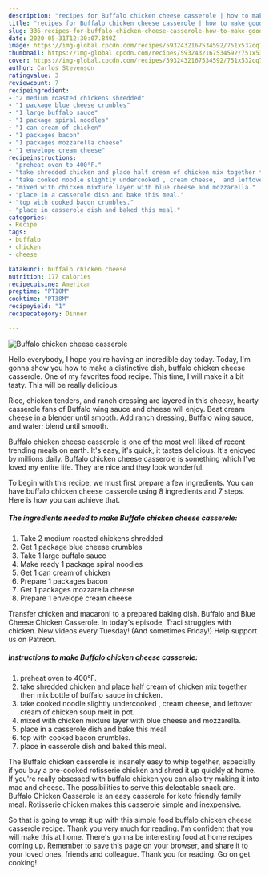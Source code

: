 ```yaml
---
description: "recipes for Buffalo chicken cheese casserole | how to make good Buffalo chicken cheese casserole"
title: "recipes for Buffalo chicken cheese casserole | how to make good Buffalo chicken cheese casserole"
slug: 336-recipes-for-buffalo-chicken-cheese-casserole-how-to-make-good-buffalo-chicken-cheese-casserole
date: 2020-05-31T12:30:07.840Z
image: https://img-global.cpcdn.com/recipes/5932432167534592/751x532cq70/buffalo-chicken-cheese-casserole-recipe-main-photo.jpg
thumbnail: https://img-global.cpcdn.com/recipes/5932432167534592/751x532cq70/buffalo-chicken-cheese-casserole-recipe-main-photo.jpg
cover: https://img-global.cpcdn.com/recipes/5932432167534592/751x532cq70/buffalo-chicken-cheese-casserole-recipe-main-photo.jpg
author: Carlos Stevenson
ratingvalue: 3
reviewcount: 7
recipeingredient:
- "2 medium roasted chickens shredded"
- "1 package blue cheese crumbles"
- "1 large buffalo sauce"
- "1 package spiral noodles"
- "1 can cream of chicken"
- "1 packages bacon"
- "1 packages mozzarella cheese"
- "1 envelope cream cheese"
recipeinstructions:
- "preheat oven to 400°F."
- "take shredded chicken and place half cream of chicken mix together then mix bottle of buffalo sauce in chicken."
- "take cooked noodle slightly undercooked , cream cheese,  and leftover cream of chicken soup melt in pot."
- "mixed with chicken mixture layer with blue cheese and mozzarella."
- "place in a casserole dish and bake this meal."
- "top with cooked bacon crumbles."
- "place in casserole dish and baked this meal."
categories:
- Recipe
tags:
- buffalo
- chicken
- cheese

katakunci: buffalo chicken cheese 
nutrition: 177 calories
recipecuisine: American
preptime: "PT10M"
cooktime: "PT38M"
recipeyield: "1"
recipecategory: Dinner

---
```



![Buffalo chicken cheese casserole](https://img-global.cpcdn.com/recipes/5932432167534592/751x532cq70/buffalo-chicken-cheese-casserole-recipe-main-photo.jpg)

Hello everybody, I hope you're having an incredible day today. Today, I'm gonna show you how to make a distinctive dish, buffalo chicken cheese casserole. One of my favorites food recipe. This time, I will make it a bit tasty. This will be really delicious.

Rice, chicken tenders, and ranch dressing are layered in this cheesy, hearty casserole fans of Buffalo wing sauce and cheese will enjoy. Beat cream cheese in a blender until smooth. Add ranch dressing, Buffalo wing sauce, and water; blend until smooth.

Buffalo chicken cheese casserole is one of the most well liked of recent trending meals on earth. It's easy, it's quick, it tastes delicious. It's enjoyed by millions daily. Buffalo chicken cheese casserole is something which I've loved my entire life. They are nice and they look wonderful.


To begin with this recipe, we must first prepare a few ingredients. You can have buffalo chicken cheese casserole using 8 ingredients and 7 steps. Here is how you can achieve that.

<!--inarticleads1-->

##### The ingredients needed to make Buffalo chicken cheese casserole:

1. Take 2 medium roasted chickens shredded
1. Get 1 package blue cheese crumbles
1. Take 1 large buffalo sauce
1. Make ready 1 package spiral noodles
1. Get 1 can cream of chicken
1. Prepare 1 packages bacon
1. Get 1 packages mozzarella cheese
1. Prepare 1 envelope cream cheese


Transfer chicken and macaroni to a prepared baking dish. Buffalo and Blue Cheese Chicken Casserole. In today&#39;s episode, Traci struggles with chicken. New videos every Tuesday! (And sometimes Friday!) Help support us on Patreon. 

<!--inarticleads2-->

##### Instructions to make Buffalo chicken cheese casserole:

1. preheat oven to 400°F.
1. take shredded chicken and place half cream of chicken mix together then mix bottle of buffalo sauce in chicken.
1. take cooked noodle slightly undercooked , cream cheese,  and leftover cream of chicken soup melt in pot.
1. mixed with chicken mixture layer with blue cheese and mozzarella.
1. place in a casserole dish and bake this meal.
1. top with cooked bacon crumbles.
1. place in casserole dish and baked this meal.


The Buffalo chicken casserole is insanely easy to whip together, especially if you buy a pre-cooked rotisserie chicken and shred it up quickly at home. If you&#39;re really obsessed with buffalo chicken you can also try making it into mac and cheese. The possibilities to serve this delectable snack are. Buffalo Chicken Casserole is an easy casserole for keto friendly family meal. Rotisserie chicken makes this casserole simple and inexpensive. 

So that is going to wrap it up with this simple food buffalo chicken cheese casserole recipe. Thank you very much for reading. I'm confident that you will make this at home. There's gonna be interesting food at home recipes coming up. Remember to save this page on your browser, and share it to your loved ones, friends and colleague. Thank you for reading. Go on get cooking!
